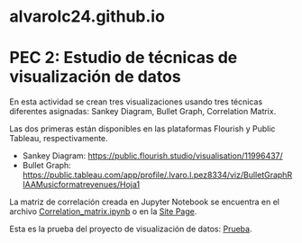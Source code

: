 # alvarolc24.github.io

# PEC 2: Estudio de técnicas de visualización de datos
En esta actividad se crean tres visualizaciones usando tres técnicas diferentes asignadas: Sankey Diagram, Bullet Graph, Correlation Matrix.

Las dos primeras están disponibles en las plataformas Flourish y Public Tableau, respectivamente.
- Sankey Diagram: https://public.flourish.studio/visualisation/11996437/
- Bullet Graph: https://public.tableau.com/app/profile/.lvaro.l.pez8334/viz/BulletGraphRIAAMusicformatrevenues/Hoja1

La matriz de correlación creada en Jupyter Notebook se encuentra en el archivo [Correlation_matrix.ipynb](Correlation_matrix.ipynb) o en la [Site Page](https://alvarolc24.github.io/Correlation_matrix.html).

Esta es la prueba del proyecto de visualización de datos: [Prueba](https://alvarolc24.github.io/prueba_visualizacion.html).
